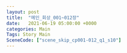 ```yaml
---
layout: post
title:  "메인_회상_001~012장"
date:   2021-06-19 05:00:00 +0000
categories: Main
Tags: Story Main
SceneCode: ["scene_skip_cp001-012_q1_s10"]
---
```

